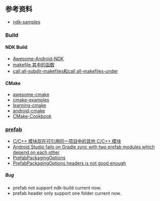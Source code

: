 ## 参考资料
* [ndk-samples](https://github.com/android/ndk-samples)

### Build

#### NDK Build
* [Awesome-Android-NDK](https://github.com/JsonChao/Awesome-Android-NDK)
* [makefile 其中的函数](https://www.cnblogs.com/fly-fish/archive/2012/05/07/2489349.html)
* [call all-subdir-makefiles和call all-makefiles-under](https://www.jianshu.com/p/28992a35037e)

#### CMake
* [awesome-cmake](https://github.com/onqtam/awesome-cmake)
* [cmake-examples](https://github.com/ttroy50/cmake-examples)
* [learning-cmake](https://github.com/Akagi201/learning-cmake)
* [android-cmake](https://github.com/taka-no-me/android-cmake)
* [CMake-Cookbook](https://github.com/xiaoweiChen/CMake-Cookbook)

### [prefab](https://google.github.io/prefab/example-workflow.html)
* [C/C++ 模块现在可引用同一项目中的其他 C/C++ 模块](https://developer.android.com/studio/releases/gradle-plugin?buildsystem=ndk-build#cpp-references)
* [Android Studio fails on Gradle sync with two prefab modules which depend on each other](https://issuetracker.google.com/issues/222811915)
* [PrefabPackagingOptions](https://developer.android.com/reference/tools/gradle-api/7.1/com/android/build/api/dsl/PrefabPackagingOptions#headerOnly:kotlin.Boolean)
* [PrefabPackagingOptions headers is not good enough](https://issuetracker.google.com/issues/168994860)

##### Bug
* prefab not support ndk-build current now.
* prefab header only support one folder current now.